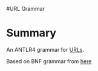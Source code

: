 #URL Grammar

# Summary

An ANTLR4 grammar for [URLs](https://en.wikipedia.org/wiki/Uniform_Resource_Locator).

Based on BNF grammar from [here](http://www.cl.cam.ac.uk/~jac22/books/www/book/node166.html)






